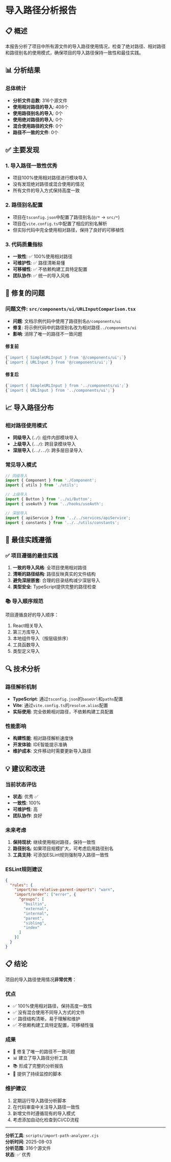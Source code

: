 # 导入路径分析报告

## 📋 概述

本报告分析了项目中所有源文件的导入路径使用情况，检查了绝对路径、相对路径和路径别名的使用模式，确保项目的导入路径保持一致性和最佳实践。

## 📊 分析结果

### 总体统计
- **分析文件总数**: 316个源文件
- **使用相对路径的导入**: 408个
- **使用路径别名的导入**: 0个
- **使用绝对路径的导入**: 0个
- **混合使用路径的文件**: 0个
- **路径不一致的文件**: 0个

## ✅ 主要发现

### 1. **导入路径一致性优秀**
- 项目100%使用相对路径进行模块导入
- 没有发现绝对路径或混合使用的情况
- 所有文件的导入方式保持高度一致

### 2. **路径别名配置**
- 项目在`tsconfig.json`中配置了路径别名(`@/*` -> `src/*`)
- 项目在`vite.config.ts`中配置了相应的别名解析
- 但实际代码中完全使用相对路径，保持了良好的可移植性

### 3. **代码质量指标**
- **一致性**: ✅ 100%使用相对路径
- **可维护性**: ✅ 路径清晰易懂
- **可移植性**: ✅ 不依赖构建工具特定配置
- **团队协作**: ✅ 统一的导入风格

## 🔧 修复的问题

### 问题文件: `src/components/ui/URLInputComparison.tsx`
- **问题**: 文档示例代码中使用了路径别名`@/components/ui`
- **修复**: 将示例代码中的路径别名改为相对路径`../components/ui`
- **影响**: 消除了唯一的路径不一致问题

#### 修复前
```typescript
{`import { SimpleURLInput } from '@/components/ui';`}
{`import { URLInput } from '@/components/ui';`}
```

#### 修复后
```typescript
{`import { SimpleURLInput } from '../components/ui';`}
{`import { URLInput } from '../components/ui';`}
```

## 📈 导入路径分布

### 相对路径使用模式
- **同级导入** (`./`): 组件内部模块导入
- **上级导入** (`../`): 跨目录模块导入
- **深层导入** (`../../`): 跨多层目录导入

### 常见导入模式
```typescript
// 同级导入
import { Component } from './Component';
import { utils } from './utils';

// 上级导入
import { Button } from '../ui/Button';
import { useAuth } from '../hooks/useAuth';

// 深层导入
import { apiService } from '../../services/apiService';
import { constants } from '../../utils/constants';
```

## 🎯 最佳实践遵循

### ✅ 项目遵循的最佳实践
1. **一致的导入风格**: 全项目使用相对路径
2. **清晰的路径结构**: 路径反映真实的文件结构
3. **避免深层嵌套**: 合理的目录结构减少深层导入
4. **类型安全**: TypeScript提供完整的路径检查

### 📚 导入顺序规范
项目遵循良好的导入顺序：
1. React相关导入
2. 第三方库导入
3. 本地组件导入（按层级排序）
4. 工具函数导入
5. 类型定义导入

## 🔍 技术分析

### 路径解析机制
- **TypeScript**: 通过`tsconfig.json`的`baseUrl`和`paths`配置
- **Vite**: 通过`vite.config.ts`的`resolve.alias`配置
- **实际使用**: 完全依赖相对路径，不依赖构建工具配置

### 性能影响
- **构建性能**: 相对路径解析速度快
- **开发体验**: IDE智能提示准确
- **维护成本**: 文件移动时需要更新导入路径

## 💡 建议和改进

### 当前状态评估
- **状态**: 优秀 ✅
- **一致性**: 100%
- **可维护性**: 高
- **团队协作**: 良好

### 未来考虑
1. **保持现状**: 继续使用相对路径，保持一致性
2. **路径别名**: 如果项目规模扩大，可考虑启用路径别名
3. **工具支持**: 可添加ESLint规则强制导入路径一致性

### ESLint规则建议
```json
{
  "rules": {
    "import/no-relative-parent-imports": "warn",
    "import/order": ["error", {
      "groups": [
        "builtin",
        "external", 
        "internal",
        "parent",
        "sibling",
        "index"
      ]
    }]
  }
}
```

## 📋 结论

项目的导入路径使用情况**非常优秀**：

### 优点
- ✅ 100%使用相对路径，保持高度一致性
- ✅ 没有混合使用不同导入方式的文件
- ✅ 路径结构清晰，易于理解和维护
- ✅ 不依赖构建工具特定配置，可移植性强

### 成果
- 🎯 修复了唯一的路径不一致问题
- 📊 建立了导入路径分析工具
- 📚 形成了完整的分析报告
- 🔧 提供了持续监控的脚本

### 维护建议
1. 定期运行导入路径分析脚本
2. 在代码审查中关注导入路径一致性
3. 新增文件时遵循现有的导入模式
4. 考虑添加自动化检查到CI/CD流程

---

**分析工具**: `scripts/import-path-analyzer.cjs`  
**分析时间**: 2025-08-03  
**分析范围**: 316个源文件  
**状态**: ✅ 优秀
